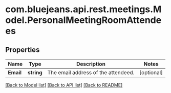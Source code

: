 # com.bluejeans.api.rest.meetings.Model.PersonalMeetingRoomAttendees
## Properties

Name | Type | Description | Notes
------------ | ------------- | ------------- | -------------
**Email** | **string** | The email address of the attendeed. | [optional] 

[[Back to Model list]](../README.md#documentation-for-models) [[Back to API list]](../README.md#documentation-for-api-endpoints) [[Back to README]](../README.md)

